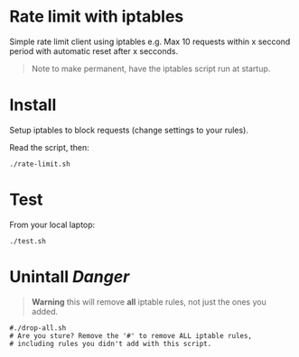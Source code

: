 # Rate limit with iptables

Simple rate limit client using iptables
e.g. Max 10 requests within x seccond period
with automatic reset after x secconds.

> Note to make permanent, have the iptables script
  run at startup.

# Install 

Setup iptables to block requests (change settings to your
rules).

Read the script, then:
```
./rate-limit.sh
```

# Test

From your local laptop:
```
./test.sh
```

# Unintall *Danger*

> **Warning** this will remove **all** iptable rules,
not just the ones you added.

```
#./drop-all.sh
# Are you sture? Remove the '#' to remove ALL iptable rules,
# including rules you didn't add with this script.
```
